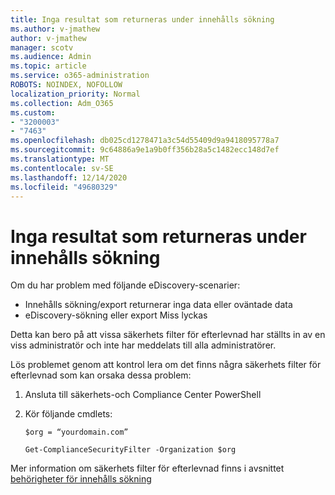 ```yaml
---
title: Inga resultat som returneras under innehålls sökning
ms.author: v-jmathew
author: v-jmathew
manager: scotv
ms.audience: Admin
ms.topic: article
ms.service: o365-administration
ROBOTS: NOINDEX, NOFOLLOW
localization_priority: Normal
ms.collection: Adm_O365
ms.custom:
- "3200003"
- "7463"
ms.openlocfilehash: db025cd1278471a3c54d55409d9a9418095778a7
ms.sourcegitcommit: 9c64886a9e1a9b0ff356b28a5c1482ecc148d7ef
ms.translationtype: MT
ms.contentlocale: sv-SE
ms.lasthandoff: 12/14/2020
ms.locfileid: "49680329"
---
```

# <a name="no-results-returned-during-content-searchexport"></a>Inga resultat som returneras under innehålls sökning

Om du har problem med följande eDiscovery-scenarier:

- Innehålls sökning/export returnerar inga data eller oväntade data
- eDiscovery-sökning eller export Miss lyckas

Detta kan bero på att vissa säkerhets filter för efterlevnad har ställts in av en viss administratör och inte har meddelats till alla administratörer.

Lös problemet genom att kontrol lera om det finns några säkerhets filter för efterlevnad som kan orsaka dessa problem:

1. Ansluta till säkerhets-och Compliance Center PowerShell
2. Kör följande cmdlets:

    `$org = “yourdomain.com”`

    `Get-ComplianceSecurityFilter -Organization $org`

Mer information om säkerhets filter för efterlevnad finns i avsnittet [behörigheter för innehålls sökning](https://docs.microsoft.com/microsoft-365/compliance/permissions-filtering-for-content-search)
